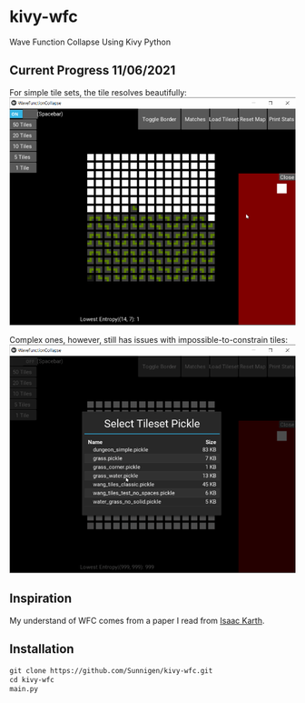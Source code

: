 # kivy-wfc
Wave Function Collapse Using Kivy Python
## Current Progress 11/06/2021
For simple tile sets, the tile resolves beautifully:
![](docs/progress-11062021.gif)

Complex ones, however, still has issues with impossible-to-constrain tiles:
![](docs/progress-11062021-issue.gif)
## Inspiration
My understand of WFC comes from a paper I read from [Isaac Karth](https://procedural-generation.isaackarth.com/2019/03/05/wavefunctioncollapse-and-you-i-recently-put.html).
## Installation
```
git clone https://github.com/Sunnigen/kivy-wfc.git
cd kivy-wfc
main.py
```
